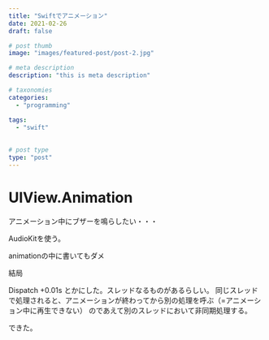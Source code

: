 ```yaml
---
title: "Swiftでアニメーション"
date: 2021-02-26
draft: false

# post thumb
image: "images/featured-post/post-2.jpg"

# meta description
description: "this is meta description"

# taxonomies
categories:
  - "programming"   

tags:
  - "swift"
  
  
# post type
type: "post"
---
```


# UIView.Animation

アニメーション中にブザーを鳴らしたい・・・

AudioKitを使う。

animationの中に書いてもダメ

結局

Dispatch +0.01s とかにした。スレッドなるものがあるらしい。
同じスレッドで処理されると、アニメーションが終わってから別の処理を呼ぶ（=アニメーション中に再生できない）
のであえて別のスレッドにおいて非同期処理する。

できた。